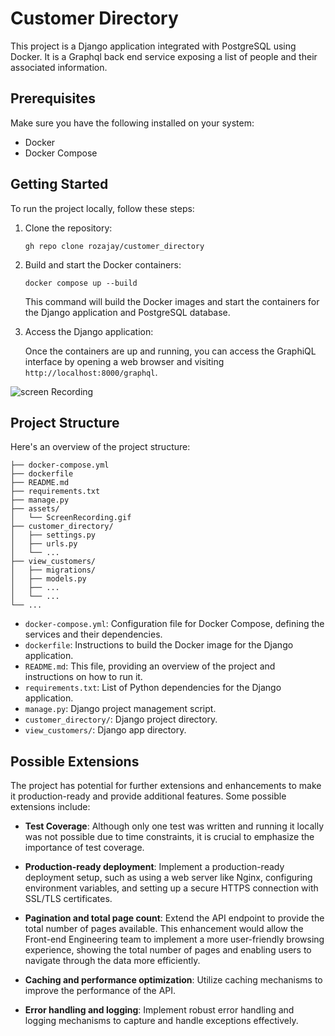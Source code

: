 
# Customer Directory

This project is a Django application integrated with PostgreSQL using Docker. It is a Graphql back end service exposing a list of people and their associated information.

## Prerequisites

Make sure you have the following installed on your system:

- Docker
- Docker Compose

## Getting Started

To run the project locally, follow these steps:

1. Clone the repository:

   ```shell
   gh repo clone rozajay/customer_directory
   ```

2. Build and start the Docker containers:

   ```shell
   docker compose up --build
   ```

   This command will build the Docker images and start the containers for the Django application and PostgreSQL database.

3. Access the Django application:

   Once the containers are up and running, you can access the GraphiQL interface by opening a web browser and visiting `http://localhost:8000/graphql`.

![screen Recording](/assets/ScreenRecording.gif)

## Project Structure

Here's an overview of the project structure:

```
├── docker-compose.yml
├── dockerfile
├── README.md
├── requirements.txt
├── manage.py
├── assets/
│   └── ScreenRecording.gif
├── customer_directory/
│   ├── settings.py
│   ├── urls.py
│   └── ...
├── view_customers/
│   ├── migrations/
│   ├── models.py
│   ├── ...
│   └── ...
└── ...
```

- `docker-compose.yml`: Configuration file for Docker Compose, defining the services and their dependencies.
- `dockerfile`: Instructions to build the Docker image for the Django application.
- `README.md`: This file, providing an overview of the project and instructions on how to run it.
- `requirements.txt`: List of Python dependencies for the Django application.
- `manage.py`: Django project management script.
- `customer_directory/`: Django project directory.
- `view_customers/`: Django app directory.

## Possible Extensions

The project has potential for further extensions and enhancements to make it production-ready and provide additional features. Some possible extensions include:

- **Test Coverage**: Although only one test was written and running it locally was not possible due to time constraints, it is crucial to emphasize the importance of test coverage. 

- **Production-ready deployment**: Implement a production-ready deployment setup, such as using a web server like Nginx, configuring environment variables, and setting up a secure HTTPS connection with SSL/TLS certificates.
  
- **Pagination and total page count**: Extend the API endpoint to provide the total number of pages available. This enhancement would allow the Front-end Engineering team to implement a more user-friendly browsing experience, showing the total number of pages and enabling users to navigate through the data more efficiently.

- **Caching and performance optimization**: Utilize caching mechanisms to improve the performance of the API.

- **Error handling and logging**: Implement robust error handling and logging mechanisms to capture and handle exceptions effectively.

